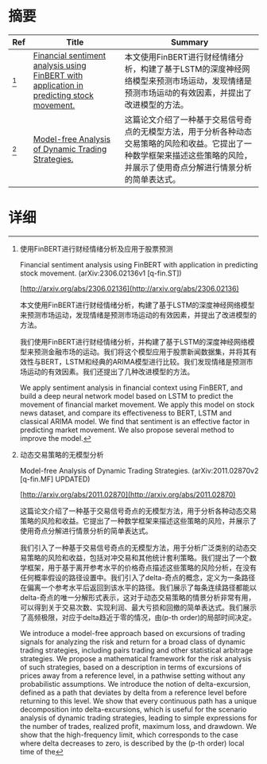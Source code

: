 # 摘要

| Ref | Title | Summary |
| --- | --- | --- |
| [^1] | [Financial sentiment analysis using FinBERT with application in predicting stock movement.](http://arxiv.org/abs/2306.02136) | 本文使用FinBERT进行财经情绪分析，构建了基于LSTM的深度神经网络模型来预测市场运动，发现情绪是预测市场运动的有效因素，并提出了改进模型的方法。 |
| [^2] | [Model-free Analysis of Dynamic Trading Strategies.](http://arxiv.org/abs/2011.02870) | 这篇论文介绍了一种基于交易信号奇点的无模型方法，用于分析各种动态交易策略的风险和收益。它提出了一种数学框架来描述这些策略的风险，并展示了使用奇点分解进行情景分析的简单表达式。 |

# 详细

[^1]: 使用FinBERT进行财经情绪分析及应用于股票预测

    Financial sentiment analysis using FinBERT with application in predicting stock movement. (arXiv:2306.02136v1 [q-fin.ST])

    [http://arxiv.org/abs/2306.02136](http://arxiv.org/abs/2306.02136)

    本文使用FinBERT进行财经情绪分析，构建了基于LSTM的深度神经网络模型来预测市场运动，发现情绪是预测市场运动的有效因素，并提出了改进模型的方法。

    

    我们使用FinBERT进行财经情绪分析，并构建了基于LSTM的深度神经网络模型来预测金融市场的运动。我们将这个模型应用于股票新闻数据集，并将其有效性与BERT，LSTM和经典的ARIMA模型进行比较。我们发现情绪是预测市场运动的有效因素。我们还提出了几种改进模型的方法。

    We apply sentiment analysis in financial context using FinBERT, and build a deep neural network model based on LSTM to predict the movement of financial market movement. We apply this model on stock news dataset, and compare its effectiveness to BERT, LSTM and classical ARIMA model. We find that sentiment is an effective factor in predicting market movement. We also propose several method to improve the model.
    
[^2]: 动态交易策略的无模型分析

    Model-free Analysis of Dynamic Trading Strategies. (arXiv:2011.02870v2 [q-fin.MF] UPDATED)

    [http://arxiv.org/abs/2011.02870](http://arxiv.org/abs/2011.02870)

    这篇论文介绍了一种基于交易信号奇点的无模型方法，用于分析各种动态交易策略的风险和收益。它提出了一种数学框架来描述这些策略的风险，并展示了使用奇点分解进行情景分析的简单表达式。

    

    我们引入了一种基于交易信号奇点的无模型方法，用于分析广泛类别的动态交易策略的风险和收益，包括对冲交易和其他统计套利策略。我们提出了一个数学框架，用于基于离开参考水平的价格奇点描述这些策略的风险分析，在没有任何概率假设的路径设置中。我们引入了delta-奇点的概念，定义为一条路径在偏离一个参考水平后返回到该水平的路径。我们展示了每条连续路径都能以delta-奇点的唯一分解形式表示，这对于动态交易策略的情景分析非常有用，可以得到关于交易次数、实现利润、最大亏损和回撤的简单表达式。我们展示了高频极限，对应于delta趋近于零的情况，由(p-th order)的局部时间决定。

    We introduce a model-free approach based on excursions of trading signals for analyzing the risk and return for a broad class of dynamic trading strategies, including pairs trading and other statistical arbitrage strategies. We propose a mathematical framework for the risk analysis of such strategies, based on a description in terms of excursions of prices away from a reference level, in a pathwise setting without any probabilistic assumptions.  We introduce the notion of delta-excursion, defined as a path that deviates by delta from a reference level before returning to this level. We show that every continuous path has a unique decomposition into delta-excursions, which is useful for the scenario analysis of dynamic trading strategies, leading to simple expressions for the number of trades, realized profit, maximum loss, and drawdown. We show that the high-frequency limit, which corresponds to the case where delta decreases to zero, is described by the (p-th order) local time of the 
    

